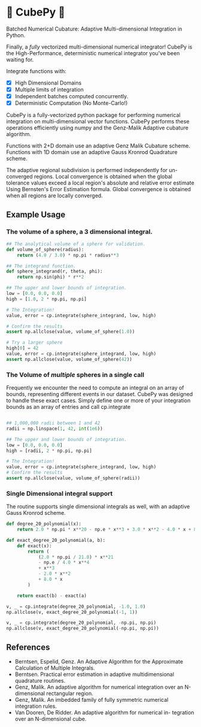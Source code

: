 # 🧊 CubePy 🐍

Batched Numerical Cubature: Adaptive Multi-dimensional Integration in Python.

Finally, a _fully_ vectorized multi-dimensional numerical integrator! CubePy is the
High-Performance, deterministic numerical integrator you've been waiting for.

Integrate functions with:

- [x] High Dimensional Domains
- [x] Multiple limits of integration
- [x] Independent batches computed concurrently.
- [x] Deterministic Computation (No Monte-Carlo!)

CubePy is a fully-vectorized python package for performing numerical integration on
multi-dimensional vector functions. CubePy performs these operations efficiently using
numpy and the Genz-Malik Adaptive cubature algorithm.

Functions with 2+D domain use an adaptive Genz Malik Cubature scheme.
Functions with 1D domain use an adaptive Gauss Kronrod Quadrature scheme.

The adaptive regional subdivision is performed independently for un-converged regions.
Local convergence is obtained when the global tolerance values exceed a local
region's absolute and relative error estimate Using Bernsten's Error Estimation formula.
Global convergence is obtained when all regions are locally converged.

## Example Usage

### The volume of a sphere, a 3 dimensional integral.

```python
## The analytical volume of a sphere for validation.
def volume_of_sphere(radius):
    return (4.0 / 3.0) * np.pi * radius**3

## The integrand function.
def sphere_integrand(r, theta, phi):
    return np.sin(phi) * r**2

## The upper and lower bounds of integration.
low = [0.0, 0.0, 0.0]
high = [1.0, 2 * np.pi, np.pi]

# The Integration!
value, error = cp.integrate(sphere_integrand, low, high)

# Confirm the results
assert np.allclose(value, volume_of_sphere(1.0))

# Try a larger sphere
high[0] = 42
value, error = cp.integrate(sphere_integrand, low, high)
assert np.allclose(value, volume_of_sphere(42))
```

### The Volume of _multiple_ spheres in a single call

Frequently we encounter the need to compute an integral on an array of bounds,
representing different events in our dataset. CubePy was designed to handle these exact
cases. Simply define one or more of your integration bounds as an array of entries and
call cp.integrate

```python

## 1,000,000 radii between 1 and 42
radii = np.linspace(1, 42, int(1e6))

## The upper and lower bounds of integration.
low = [0.0, 0.0, 0.0]
high = [radii, 2 * np.pi, np.pi]

# The Integration!
value, error = cp.integrate(sphere_integrand, low, high)
# Confirm the results
assert np.allclose(value, volume_of_sphere(radii))
```

### Single Dimensional integral support

The routine supports single dimensional integrals as well, with an adaptive Gauss
Kronrod scheme.

```python
def degree_20_polynomial(x):
    return 2.0 * np.pi * x**20 - np.e * x**3 + 3.0 * x**2 - 4.0 * x + 8.0

def exact_degree_20_polynomial(a, b):
    def exact(x):
        return (
            (2.0 * np.pi / 21.0) * x**21
            - np.e / 4.0 * x**4
            + x**3
            - 2.0 * x**2
            + 8.0 * x
        )

    return exact(b) - exact(a)

v, _ = cp.integrate(degree_20_polynomial, -1.0, 1.0)
np.allclose(v, exact_degree_20_polynomial(-1, 1))

v, _ = cp.integrate(degree_20_polynomial, -np.pi, np.pi)
np.allclose(v, exact_degree_20_polynomial(-np.pi, np.pi))
```

## References

- Berntsen, Espelid, Genz. An Adaptive Algorithm for the Approximate Calculation of Multiple Integrals.
- Berntsen. Practical error estimation in adaptive multidimensional quadrature routines.
- Genz, Malik. An adaptive algorithm for numerical integration over an N-dimensional rectangular region.
- Genz, Malik. An imbedded family of fully symmetric numerical integration rules.
- Van Dooren, De Ridder. An adaptive algorithm for numerical in- tegration over an N-dimensional cube.

